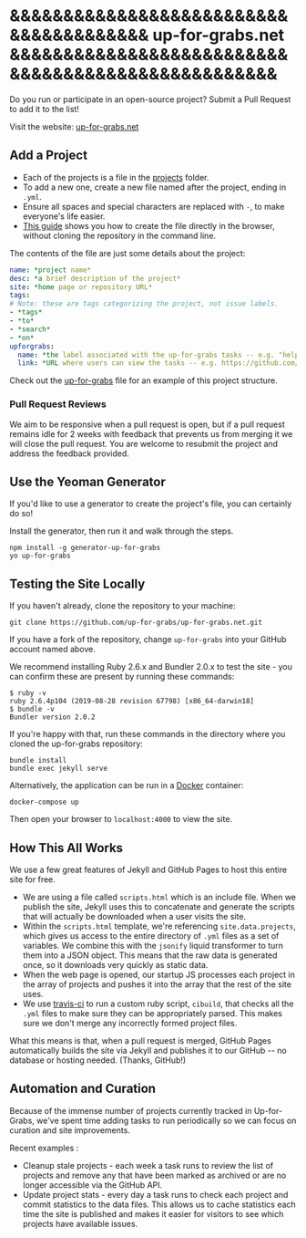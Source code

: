 &&&&&&&&&&&&&&&&&&&&&&&&&&&&&&&&&&&&&&& up-for-grabs.net &&&&&&&&&&&&&&&&&&&&&&&&&&&&&&&&&&&&&&&&&&&&&&&&&&&
================

Do you run or participate in an open-source project? Submit a Pull Request to add it to the list!

Visit the website: [up-for-grabs.net](https://up-for-grabs.net/)

## Add a Project

- Each of the projects is a file in the [projects](https://github.com/up-for-grabs/up-for-grabs.net/blob/gh-pages/_data/projects/) folder.
- To add a new one, create a new file named after the project, ending in `.yml`.
- Ensure all spaces and special characters are replaced with `-`, to make everyone's life easier.
- [This guide](https://help.github.com/articles/creating-new-files/) shows you how to create the file directly in the browser, without cloning the repository in the command line.

The contents of the file are just some details about the project:

```yaml
name: *project name*
desc: *a brief description of the project*
site: *home page or repository URL*
tags:
# Note: these are tags categorizing the project, not issue labels.
- *tags*
- *to*
- *search*
- *on*
upforgrabs:
  name: *the label associated with the up-for-grabs tasks -- e.g. "help needed" (without the quotes)*
  link: *URL where users can view the tasks -- e.g. https://github.com/username/project/labels/up%20for%20grabs*
```

Check out the [up-for-grabs](https://github.com/up-for-grabs/up-for-grabs.net/blob/gh-pages/_data/projects/up-for-grabs.net.yml) file for an example of this project structure.

### Pull Request Reviews

We aim to be responsive when a pull request is open, but if a pull request remains idle for 2 weeks with feedback that prevents us from merging it we will close the pull request. You are welcome to resubmit the project and address the feedback provided.

## Use the Yeoman Generator

If you'd like to use a generator to create the project's file, you can certainly do so!

Install the generator, then run it and walk through the steps.

```
npm install -g generator-up-for-grabs
yo up-for-grabs
```

## Testing the Site Locally

If you haven't already, clone the repository to your machine:

```
git clone https://github.com/up-for-grabs/up-for-grabs.net.git
```

If you have a fork of the repository, change `up-for-grabs` into your GitHub account named above.

We recommend installing Ruby 2.6.x and Bundler 2.0.x to test the site - you can confirm these are present by running these commands:

```
$ ruby -v
ruby 2.6.4p104 (2019-08-28 revision 67798) [x86_64-darwin18]
$ bundle -v
Bundler version 2.0.2
```

If you're happy with that, run these commands in the directory where you cloned the up-for-grabs repository:

```
bundle install
bundle exec jekyll serve
```

Alternatively, the application can be run in a [Docker](https://docker.com) container:

```
docker-compose up
```

Then open your browser to `localhost:4000` to view the site.

## How This All Works
We use a few great features of Jekyll and GitHub Pages to host this entire site for free.

* We are using a file called `scripts.html` which is an include file. When we publish the site, Jekyll uses this to concatenate and generate the scripts that will actually be downloaded when a user visits the site.
* Within the `scripts.html` template, we're referencing `site.data.projects`, which gives us access to the entire directory of `.yml` files as a set of variables. We combine this with the `jsonify` liquid transformer to turn them into a JSON object. This means that the raw data is generated once, so it downloads very quickly as static data.
* When the web page is opened, our startup JS processes each project in the array of projects and pushes it into the array that the rest of the site uses.
* We use [travis-ci](https://travis-ci.org/up-for-grabs/up-for-grabs.net) to run a custom ruby script, `cibuild`, that checks all the `.yml` files to make sure they can be appropriately parsed. This makes sure we don't merge any incorrectly formed project files.

What this means is that, when a pull request is merged, GitHub Pages automatically builds the site via Jekyll and publishes it to our GitHub -- no database or hosting needed. (Thanks, GitHub!)

## Automation and Curation

Because of the immense number of projects currently tracked in Up-for-Grabs,
we've spent time adding tasks to run periodically so we can focus on curation
and site improvements.

Recent examples :

 - Cleanup stale projects - each week a task runs to review the list of projects
   and remove any that have been marked as archived or are no longer accessible
   via the GitHub API.
 - Update project stats - every day a task runs to check each project and commit
   statistics to the data files. This allows us to cache statistics each time
   the site is published and makes it easier for visitors to see which projects
   have available issues.
